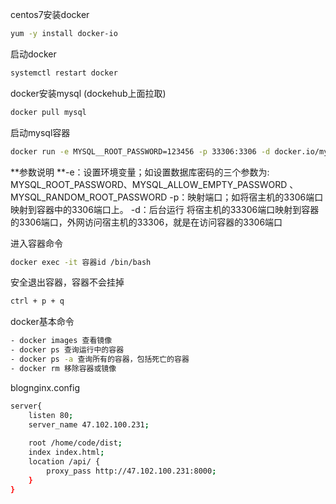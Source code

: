 centos7安装docker
```bash
yum -y install docker-io 
```
启动docker
```bash
systemctl restart docker
```


docker安装mysql (dockehub上面拉取)
```bash
docker pull mysql
```
启动mysql容器
```bash
docker run -e MYSQL__ROOT_PASSWORD=123456 -p 33306:3306 -d docker.io/mysql
```
**参数说明 **-e：设置环境变量；如设置数据库密码的三个参数为: MYSQL_ROOT_PASSWORD、MYSQL_ALLOW_EMPTY_PASSWORD 、MYSQL_RANDOM_ROOT_PASSWORD -p：映射端口；如将宿主机的3306端口映射到容器中的3306端口上。 -d：后台运行
将宿主机的33306端口映射到容器的3306端口，外网访问宿主机的33306，就是在访问容器的3306端口

进入容器命令
```bash
docker exec -it 容器id /bin/bash
```
安全退出容器，容器不会挂掉
```bash
ctrl + p + q
```
docker基本命令
```bash
- docker images 查看镜像
- docker ps 查询运行中的容器
- docker ps -a 查询所有的容器，包括死亡的容器
- docker rm 移除容器或镜像
```

blognginx.config
```bash
server{
	listen 80;
	server_name 47.102.100.231;
	
	root /home/code/dist;
	index index.html;
	location /api/ {
		proxy_pass http://47.102.100.231:8000;
	}
}
```